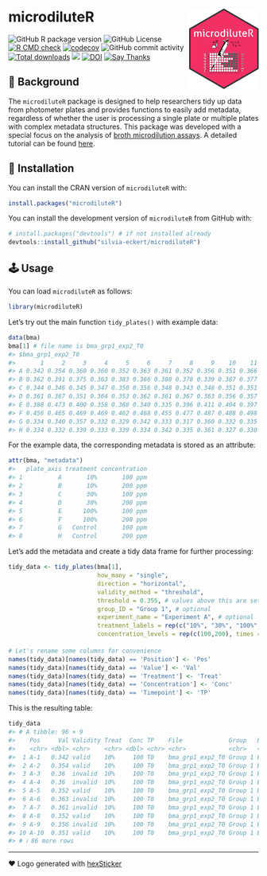 
<!-- README.md is generated from README.Rmd. Please edit that file -->

# microdiluteR <img src="man/figures/logo.png" align="right" alt="" width="140" />

![GitHub R package
version](https://img.shields.io/github/r-package/v/silvia-eckert/microdiluteR)
![GitHub
License](https://img.shields.io/github/license/silvia-eckert/microdiluteR)
[![R CMD
check](https://github.com/silvia-eckert/microdiluteR/actions/workflows/rcmdcheck.yml/badge.svg)](https://github.com/silvia-eckert/microdiluteR/actions/workflows/rcmdcheck.yml)
[![codecov](https://codecov.io/gh/silvia-eckert/microdiluteR/graph/badge.svg)](https://app.codecov.io/gh/silvia-eckert/microdiluteR/)
![GitHub commit
activity](https://img.shields.io/github/commit-activity/m/silvia-eckert/microdiluteR)
[![Total
downloads](https://cranlogs.r-pkg.org/badges/grand-total/microdiluteR?color=blue)](https://CRAN.R-project.org/package=microdiluteR)
![](https://img.shields.io/badge/repo%20status-active-green.svg)
[![DOI](https://zenodo.org/badge/796425451.svg)](https://zenodo.org/doi/10.5281/zenodo.11186925)
[![Say
Thanks](https://img.shields.io/badge/Thanks-message?label=Say&labelColor=%234b4b4b&color=%23ebfc03&link=https%3A%2F%2Fsaythanks.io%2Fto%2Fsilvia-eckert)](https://saythanks.io/to/silvia-eckert)

## :notebook: Background

The `microdiluteR` package is designed to help researchers tidy up data
from photometer plates and provides functions to easily add metadata,
regardless of whether the user is processing a single plate or multiple
plates with complex metadata structures. This package was developed with
a special focus on the analysis of [broth microdilution
assays](https://www.sciencedirect.com/topics/biochemistry-genetics-and-molecular-biology/broth-dilution).
A detailed tutorial can be found
[here](https://silvia-eckert.github.io/microdiluteR/).

## :floppy_disk: Installation

You can install the CRAN version of `microdiluteR` with:

``` r
install.packages("microdiluteR")
```

You can install the development version of `microdiluteR` from GitHub
with:

``` r
# install.packages("devtools") # if not installed already
devtools::install_github("silvia-eckert/microdiluteR")
```

## :joystick: Usage

You can load `microdiluteR` as follows:

``` r
library(microdiluteR)
```

Let’s try out the main function `tidy_plates()` with example data:

``` r
data(bma)
bma[1] # file name is bma_grp1_exp2_T0
#> $bma_grp1_exp2_T0
#>       1     2     3     4     5     6     7     8     9    10    11    12
#> A 0.342 0.354 0.360 0.360 0.352 0.363 0.361 0.352 0.356 0.351 0.366 0.375
#> B 0.362 0.391 0.375 0.363 0.383 0.366 0.380 0.378 0.339 0.387 0.377 0.362
#> C 0.344 0.346 0.345 0.347 0.350 0.356 0.348 0.343 0.348 0.351 0.351 0.353
#> D 0.361 0.367 0.351 0.364 0.353 0.362 0.361 0.367 0.363 0.356 0.357 0.355
#> E 0.388 0.473 0.400 0.358 0.388 0.340 0.335 0.396 0.411 0.404 0.397 0.407
#> F 0.456 0.465 0.469 0.469 0.462 0.468 0.455 0.477 0.487 0.488 0.498 0.471
#> G 0.334 0.340 0.357 0.332 0.329 0.342 0.333 0.317 0.360 0.332 0.335 0.328
#> H 0.334 0.332 0.339 0.333 0.339 0.334 0.342 0.335 0.361 0.327 0.330 0.341
```

For the example data, the corresponding metadata is stored as an
attribute:

``` r
attr(bma, "metadata")
#>   plate_axis treatment concentration
#> 1          A       10%       100 ppm
#> 2          B       10%       200 ppm
#> 3          C       30%       100 ppm
#> 4          D       30%       200 ppm
#> 5          E      100%       100 ppm
#> 6          F      100%       200 ppm
#> 7          G   Control       100 ppm
#> 8          H   Control       200 ppm
```

Let’s add the metadata and create a tidy data frame for further
processing:

``` r
tidy_data <- tidy_plates(bma[1],
                         how_many = "single",
                         direction = "horizontal",
                         validity_method = "threshold",
                         threshold = 0.355, # values above this are set as invalid
                         group_ID = "Group 1", # optional
                         experiment_name = "Experiment A", # optional
                         treatment_labels = rep(c("10%", "30%", "100%", "Control"), each = 2),
                         concentration_levels = rep(c(100,200), times = 4))

# Let's rename some columns for convenience
names(tidy_data)[names(tidy_data) == 'Position'] <- 'Pos'
names(tidy_data)[names(tidy_data) == 'Value'] <- 'Val'
names(tidy_data)[names(tidy_data) == 'Treatment'] <- 'Treat'
names(tidy_data)[names(tidy_data) == 'Concentration'] <- 'Conc'
names(tidy_data)[names(tidy_data) == 'Timepoint'] <- 'TP'
```

This is the resulting table:

``` r
tidy_data
#> # A tibble: 96 × 9
#>    Pos     Val Validity Treat  Conc TP    File             Group   Experiment  
#>    <chr> <dbl> <chr>    <chr> <dbl> <chr> <chr>            <chr>   <chr>       
#>  1 A-1   0.342 valid    10%     100 T0    bma_grp1_exp2_T0 Group 1 Experiment A
#>  2 A-2   0.354 valid    10%     100 T0    bma_grp1_exp2_T0 Group 1 Experiment A
#>  3 A-3   0.36  invalid  10%     100 T0    bma_grp1_exp2_T0 Group 1 Experiment A
#>  4 A-4   0.36  invalid  10%     100 T0    bma_grp1_exp2_T0 Group 1 Experiment A
#>  5 A-5   0.352 valid    10%     100 T0    bma_grp1_exp2_T0 Group 1 Experiment A
#>  6 A-6   0.363 invalid  10%     100 T0    bma_grp1_exp2_T0 Group 1 Experiment A
#>  7 A-7   0.361 invalid  10%     100 T0    bma_grp1_exp2_T0 Group 1 Experiment A
#>  8 A-8   0.352 valid    10%     100 T0    bma_grp1_exp2_T0 Group 1 Experiment A
#>  9 A-9   0.356 invalid  10%     100 T0    bma_grp1_exp2_T0 Group 1 Experiment A
#> 10 A-10  0.351 valid    10%     100 T0    bma_grp1_exp2_T0 Group 1 Experiment A
#> # ℹ 86 more rows
```

------------------------------------------------------------------------

:heart: Logo generated with
[hexSticker](https://github.com/GuangchuangYu/hexSticker)
